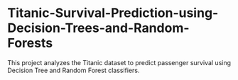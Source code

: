 # Titanic-Survival-Prediction-using-Decision-Trees-and-Random-Forests
This project analyzes the Titanic dataset to predict passenger survival using Decision Tree and Random Forest classifiers. 
